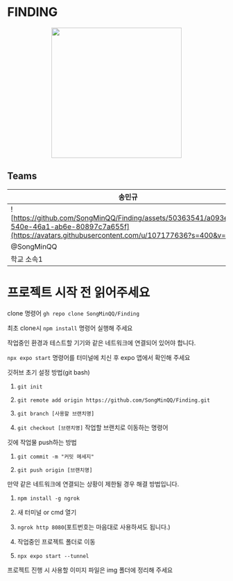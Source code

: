 # FINDING

<div align="center" display = "flex">
  <img src="https://github.com/SongMinQQ/Finding/assets/107177636/5fb73a1b-83e9-472f-b4e8-00a4dc5501ac" width="300" height="300"/>
</div>

## Teams

| 송민규 | 강민석 | 이름3 | 이름4 | 이름5 |
|-------|-------|-------|-------|-------|
| ![https://github.com/SongMinQQ/Finding/assets/50363541/a093e8be-540e-46a1-ab6e-80897c7a655f](https://avatars.githubusercontent.com/u/107177636?s=400&v=4) |![](https://avatars.githubusercontent.com/u/50363541?v=4) | ![KakaoTalk_20230922_145726067](https://github.com/SongMinQQ/Finding/assets/50363541/a093e8be-540e-46a1-ab6e-80897c7a655f) |![KakaoTalk_20230922_145726067](https://github.com/SongMinQQ/Finding/assets/50363541/a093e8be-540e-46a1-ab6e-80897c7a655f) | ![KakaoTalk_20230922_145726067](https://github.com/SongMinQQ/Finding/assets/50363541/a093e8be-540e-46a1-ab6e-80897c7a655f) |
| @SongMinQQ | @githubid2 | @githubid3 | @githubid4 | @githubid5 |
| 학교 소속1 | 학교 소속2 | 학교 소속3 | 학교 소속4 | 학교 소속5 |



# 프로젝트 시작 전 읽어주세요

clone 명령어 ```gh repo clone SongMinQQ/Finding```

최초 clone시 ```npm install``` 명령어 실행해 주세요

작업중인 환경과 테스트할 기기와 같은 네트워크에 연결되어 있어야 합니다.

```npx expo start``` 명령어를 터미널에 치신 후 expo 앱에서 확인해 주세요

깃허브 초기 설정 방법(git bash)

1. ```git init```

2. ```git remote add origin https://github.com/SongMinQQ/Finding.git```

3. ```git branch [사용할 브랜치명]```

4. ```git checkout [브랜치명]``` 작업할 브랜치로 이동하는 명령어

깃에 작업물 push하는 방법

1. ```git commit -m "커밋 메세지"```

2. ```git push origin [브랜치명]```

만약 같은 네트워크에 연결되는 상황이 제한될 경우 해결 방법입니다.

1. ```npm install -g ngrok```

2. 새 터미널 or cmd 열기

3. ```ngrok http 8080```(포트번호는 마음대로 사용하셔도 됩니다.)

4. 작업중인 프로젝트 폴더로 이동

5. ```npx expo start --tunnel```

프로젝트 진행 시 사용할 이미지 파일은 img 폴더에 정리해 주세요
